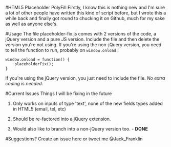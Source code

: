 #HTML5 Placeholder PolyFill
Firstly, I know this is nothing new and I'm sure a lot of other people have written this kind of script before, but I wrote this a while back and finally got round to chucking it on Github, much for my sake as well as anyone else's.

#Usage
The file placeholder-fix.js comes with 2 versions of the code, a jQuery version and a pure JS version. Include the file and then delete the version you're not using. If you're using the non-jQuery version, you need to tell the function to run, probably on `window.onload` :

    window.onload = function() {
        placeholderFix();
    }

If you're using the jQuery version, you just need to include the file. *No extra coding is needed.*

#Current Issues
Things I will be fixing in the future

1. Only works on inputs of type 'text', none of the new fields types added in HTML5 (email, tel, etc)

2. Should be re-factored into a jQuery extension.

3. Would also like to branch into a non-jQuery version too. - **DONE**

#Suggestions?
Create an issue here or tweet me @Jack_Franklin
